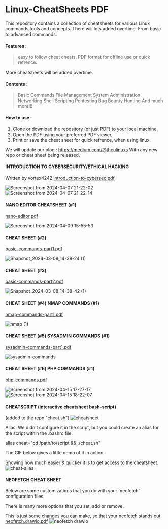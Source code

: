 # Linux-CheatSheets PDF
This repository contains a collection of cheatsheets for various Linux commands,tools and concepts.
There will lots added overtime. From basic to advanced commands.

#### Features :
> easy to follow cheat cheats.
> PDF format for offline use or quick refrence.

More cheatsheets will be added overtime. 

#### Contents :
> Basic Commands
> File Management
> System Administration
> Networking
> Shell Scripting
> Pentesting
> Bug Bounty Hunting
> And much more!!!

#### How to use :
1. Clone or download the repository (or just PDF) to your local machine.
2. Open the PDF using your preferred PDF viewer.
3. Print or save the cheat sheet for quick refrence, when using linux.

We will update our blog : https://medium.com/@theulinuxs 
With any new repo or cheat sheet being released.

#### INTRODUCTION TO CYBERSECURITY/ETHICAL HACKING
Written by vortex4242
[introduction-to-cybersec.pdf](https://github.com/the-universal-linux-society/Linux-CheatSheets/files/14898867/introduction-to-cybersec.pdf)

![Screenshot from 2024-04-07 21-22-02](https://github.com/the-universal-linux-society/Linux-CheatSheets/assets/161962528/cc531129-307b-4674-94d9-3d4371867ef9)
![Screenshot from 2024-04-07 21-22-14](https://github.com/the-universal-linux-society/Linux-CheatSheets/assets/161962528/d90c47d8-0c29-4512-a846-d864d32c874c)

#### NANO EDITOR CHEATSHEET (#1)
[nano-editor.pdf](https://github.com/the-universal-linux-society/Linux-CheatSheets/files/14920310/nano-editor.pdf)

![Screenshot from 2024-04-09 15-55-53](https://github.com/the-universal-linux-society/Linux-CheatSheets/assets/161962528/f121a787-2ffc-4aae-8895-0dba0455d620)


 
#### CHEAT SHEET (#2)
[basic-commands-part1.pdf](https://github.com/the-universal-linux-society/Linux-CheatSheets/files/14539639/basic-commands-part1.pdf)

![Snapshot_2024-03-08_14-38-24 (1)](https://github.com/the-universal-linux-society/Linux-CheatSheets/assets/161962528/0ff1789e-a981-41b0-8ab9-60f66ca83dff)


#### CHEAT SHEET (#3)
[basic-commands-part2.pdf](https://github.com/the-universal-linux-society/Linux-CheatSheets/files/14539662/basic-commands-part2.pdf)

![Snapshot_2024-03-08_14-38-42 (1)](https://github.com/the-universal-linux-society/Linux-CheatSheets/assets/161962528/b1af9af3-cb3d-472c-9e18-4781b0e7a3ae)

#### CHEAT SHEET (#4) NMAP COMMANDS (#1)
[nmap-commands-part1.pdf](https://github.com/the-universal-linux-society/Linux-CheatSheets/files/14587974/nmap-commands-part1.pdf)

![nmap (1)](https://github.com/the-universal-linux-society/Linux-CheatSheets/assets/161962528/1ddd43fb-2d50-477d-908c-50f31c863d2f)

#### CHEAT SHEET (#5) SYSADMIN COMMANDS (#1)
[sysadmin-commands-part1.pdf](https://github.com/the-universal-linux-society/Linux-CheatSheets/files/14775036/sysadmin-commands-part1.pdf)

![sysadmin-commands](https://github.com/the-universal-linux-society/Linux-CheatSheets/assets/161962528/b786f2ce-5cd0-499d-8f30-df80ff9f0c16)

#### CHEAT SHEET (#6) PHP COMMANDS (#1)
[php-commands.pdf](https://github.com/the-universal-linux-society/Linux-CheatSheets/files/14982420/php-commands.pdf)


![Screenshot from 2024-04-15 17-27-17](https://github.com/the-universal-linux-society/Linux-CheatSheets/assets/161962528/dc1db4ee-c5c6-480b-bdd3-77ab0468c049)
![Screenshot from 2024-04-15 18-22-07](https://github.com/the-universal-linux-society/Linux-CheatSheets/assets/161962528/0dbb56c2-d27b-4ba0-8894-56ec16294fe6)




#### CHEATSCRIPT (interactive cheatsheet bash-script)
(added to the repo "cheat.sh")
![cheatsheet](https://github.com/the-universal-linux-society/Linux-CheatSheets/assets/161962528/c87ffda6-bd01-4e8a-8d52-14a561dfe883)

Alias:
We didn't configure it in the script, but you could create an alias for the script within the .bashrc file.

alias cheat="cd /path/to/script && ./cheat.sh"

The GIF below gives a little demo of it in action.

Showing how much easier & quicker it is to get access to the cheatsheet.
![cheat-alias](https://github.com/the-universal-linux-society/Linux-CheatSheets/assets/161962528/4a8ef3d5-88c1-4d2e-ae57-a8c016af7483)

#### NEOFETCH CHEAT SHEET 
Below are some customizations that you do with your 'neofetch' configuration files.

There is many more options that you set, add or remove. 

This is just some changes you can make, so that your neofetch stands out.
[neofetch.drawio.pdf](https://github.com/the-universal-linux-society/Linux-CheatSheets/files/14825372/neofetch.drawio.pdf)
![neofetch drawio](https://github.com/the-universal-linux-society/Linux-CheatSheets/assets/161962528/fc3bd9f1-8fa7-417b-af47-5faf3cc3cc76)

